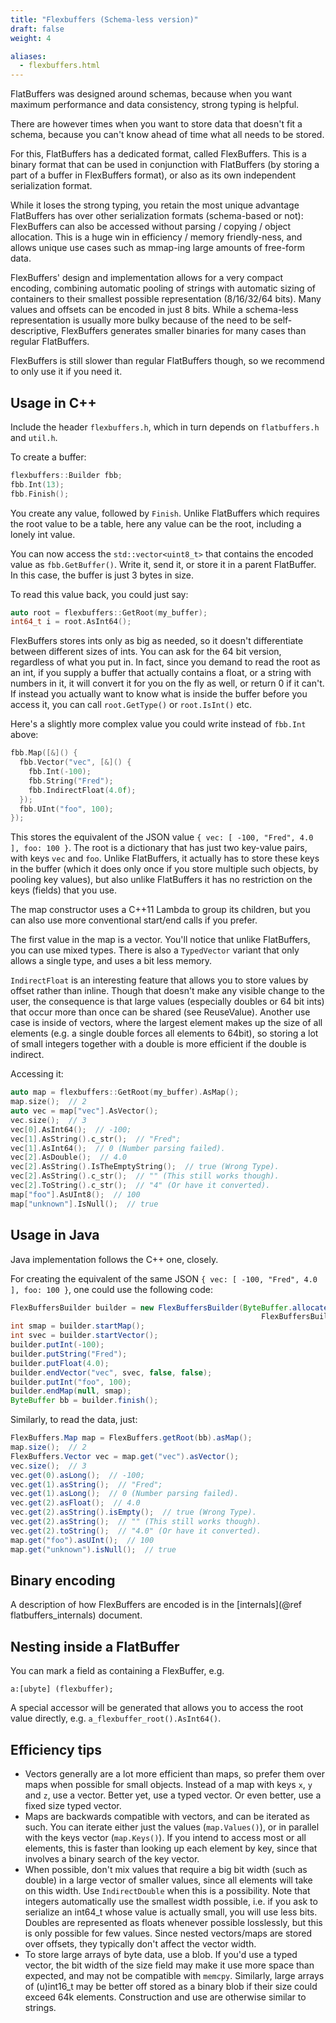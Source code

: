 ```yaml
---
title: "Flexbuffers (Schema-less version)"
draft: false
weight: 4

aliases:
  - flexbuffers.html
---
```


FlatBuffers was designed around schemas, because when you want maximum
performance and data consistency, strong typing is helpful.

There are however times when you want to store data that doesn't fit a schema,
because you can't know ahead of time what all needs to be stored.

For this, FlatBuffers has a dedicated format, called FlexBuffers. This is a
binary format that can be used in conjunction with FlatBuffers (by storing a
part of a buffer in FlexBuffers format), or also as its own independent
serialization format.

While it loses the strong typing, you retain the most unique advantage
FlatBuffers has over other serialization formats (schema-based or not):
FlexBuffers can also be accessed without parsing / copying / object allocation.
This is a huge win in efficiency / memory friendly-ness, and allows unique use
cases such as mmap-ing large amounts of free-form data.

FlexBuffers' design and implementation allows for a very compact encoding,
combining automatic pooling of strings with automatic sizing of containers to
their smallest possible representation (8/16/32/64 bits). Many values and
offsets can be encoded in just 8 bits. While a schema-less representation is
usually more bulky because of the need to be self-descriptive, FlexBuffers
generates smaller binaries for many cases than regular FlatBuffers.

FlexBuffers is still slower than regular FlatBuffers though, so we recommend to
only use it if you need it.

## Usage in C++

Include the header `flexbuffers.h`, which in turn depends on `flatbuffers.h` and
`util.h`.

To create a buffer:

```cpp
flexbuffers::Builder fbb;
fbb.Int(13);
fbb.Finish();
```

You create any value, followed by `Finish`. Unlike FlatBuffers which requires
the root value to be a table, here any value can be the root, including a lonely
int value.

You can now access the `std::vector<uint8_t>` that contains the encoded value as
`fbb.GetBuffer()`. Write it, send it, or store it in a parent FlatBuffer. In
this case, the buffer is just 3 bytes in size.

To read this value back, you could just say:

```cpp
auto root = flexbuffers::GetRoot(my_buffer);
int64_t i = root.AsInt64();
```

FlexBuffers stores ints only as big as needed, so it doesn't differentiate
between different sizes of ints. You can ask for the 64 bit version, regardless
of what you put in. In fact, since you demand to read the root as an int, if you
supply a buffer that actually contains a float, or a string with numbers in it,
it will convert it for you on the fly as well, or return 0 if it can't. If
instead you actually want to know what is inside the buffer before you access
it, you can call `root.GetType()` or `root.IsInt()` etc.

Here's a slightly more complex value you could write instead of `fbb.Int` above:

```cpp
fbb.Map([&]() {
  fbb.Vector("vec", [&]() {
    fbb.Int(-100);
    fbb.String("Fred");
    fbb.IndirectFloat(4.0f);
  });
  fbb.UInt("foo", 100);
});
```

This stores the equivalent of the JSON value
`{ vec: [ -100, "Fred", 4.0 ], foo: 100 }`. The root is a dictionary that has
just two key-value pairs, with keys `vec` and `foo`. Unlike FlatBuffers, it
actually has to store these keys in the buffer (which it does only once if you
store multiple such objects, by pooling key values), but also unlike FlatBuffers
it has no restriction on the keys (fields) that you use.

The map constructor uses a C++11 Lambda to group its children, but you can also
use more conventional start/end calls if you prefer.

The first value in the map is a vector. You'll notice that unlike FlatBuffers,
you can use mixed types. There is also a `TypedVector` variant that only allows
a single type, and uses a bit less memory.

`IndirectFloat` is an interesting feature that allows you to store values by
offset rather than inline. Though that doesn't make any visible change to the
user, the consequence is that large values (especially doubles or 64 bit ints)
that occur more than once can be shared (see ReuseValue). Another use case is
inside of vectors, where the largest element makes up the size of all elements
(e.g. a single double forces all elements to 64bit), so storing a lot of small
integers together with a double is more efficient if the double is indirect.

Accessing it:

```cpp
auto map = flexbuffers::GetRoot(my_buffer).AsMap();
map.size();  // 2
auto vec = map["vec"].AsVector();
vec.size();  // 3
vec[0].AsInt64();  // -100;
vec[1].AsString().c_str();  // "Fred";
vec[1].AsInt64();  // 0 (Number parsing failed).
vec[2].AsDouble();  // 4.0
vec[2].AsString().IsTheEmptyString();  // true (Wrong Type).
vec[2].AsString().c_str();  // "" (This still works though).
vec[2].ToString().c_str();  // "4" (Or have it converted).
map["foo"].AsUInt8();  // 100
map["unknown"].IsNull();  // true
```

## Usage in Java

Java implementation follows the C++ one, closely.

For creating the equivalent of the same JSON
`{ vec: [ -100, "Fred", 4.0 ], foo: 100 }`, one could use the following code:

```java
FlexBuffersBuilder builder = new FlexBuffersBuilder(ByteBuffer.allocate(512),
		                                                FlexBuffersBuilder.BUILDER_FLAG_SHARE_KEYS_AND_STRINGS);
int smap = builder.startMap();
int svec = builder.startVector();
builder.putInt(-100);
builder.putString("Fred");
builder.putFloat(4.0);
builder.endVector("vec", svec, false, false);
builder.putInt("foo", 100);
builder.endMap(null, smap);
ByteBuffer bb = builder.finish();
```

Similarly, to read the data, just:

```java
FlexBuffers.Map map = FlexBuffers.getRoot(bb).asMap();
map.size();  // 2
FlexBuffers.Vector vec = map.get("vec").asVector();
vec.size();  // 3
vec.get(0).asLong();  // -100;
vec.get(1).asString();  // "Fred";
vec.get(1).asLong();  // 0 (Number parsing failed).
vec.get(2).asFloat();  // 4.0
vec.get(2).asString().isEmpty();  // true (Wrong Type).
vec.get(2).asString();  // "" (This still works though).
vec.get(2).toString();  // "4.0" (Or have it converted).
map.get("foo").asUInt();  // 100
map.get("unknown").isNull();  // true
```

## Binary encoding

A description of how FlexBuffers are encoded is in the [internals](@ref
flatbuffers_internals) document.

## Nesting inside a FlatBuffer

You can mark a field as containing a FlexBuffer, e.g.

    a:[ubyte] (flexbuffer);

A special accessor will be generated that allows you to access the root value
directly, e.g. `a_flexbuffer_root().AsInt64()`.

## Efficiency tips

- Vectors generally are a lot more efficient than maps, so prefer them over maps
  when possible for small objects. Instead of a map with keys `x`, `y` and `z`,
  use a vector. Better yet, use a typed vector. Or even better, use a fixed size
  typed vector.
- Maps are backwards compatible with vectors, and can be iterated as such. You
  can iterate either just the values (`map.Values()`), or in parallel with the
  keys vector (`map.Keys()`). If you intend to access most or all elements, this
  is faster than looking up each element by key, since that involves a binary
  search of the key vector.
- When possible, don't mix values that require a big bit width (such as double)
  in a large vector of smaller values, since all elements will take on this
  width. Use `IndirectDouble` when this is a possibility. Note that integers
  automatically use the smallest width possible, i.e. if you ask to serialize an
  int64_t whose value is actually small, you will use less bits. Doubles are
  represented as floats whenever possible losslessly, but this is only possible
  for few values. Since nested vectors/maps are stored over offsets, they
  typically don't affect the vector width.
- To store large arrays of byte data, use a blob. If you'd use a typed vector,
  the bit width of the size field may make it use more space than expected, and
  may not be compatible with `memcpy`. Similarly, large arrays of (u)int16_t may
  be better off stored as a binary blob if their size could exceed 64k elements.
  Construction and use are otherwise similar to strings.
